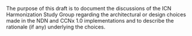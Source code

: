 
The purpose of this draft is to document the discussions of the ICN Harmonization Study Group regarding the architectural or design choices made in the NDN and CCNx 1.0 implementations and to describe the rationale (if any) underlying the choices.
